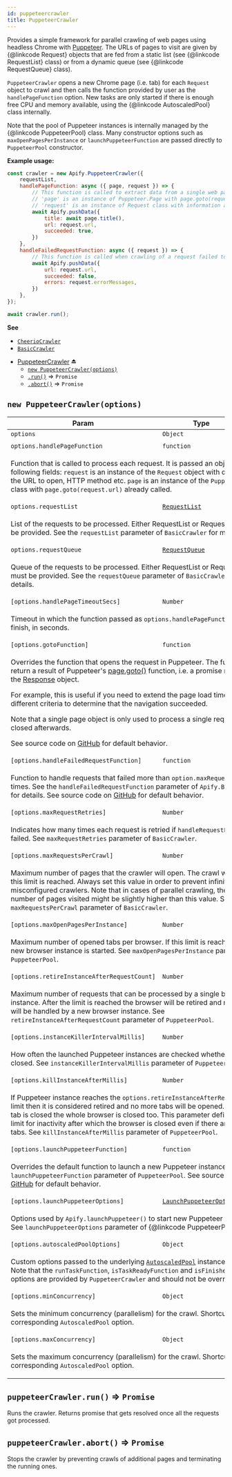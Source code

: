 ```yaml
---
id: puppeteercrawler
title: PuppeteerCrawler
---
```

<a name="exp_module_PuppeteerCrawler--PuppeteerCrawler"></a>

Provides a simple framework for parallel crawling of web pages
using headless Chrome with [Puppeteer](https://github.com/GoogleChrome/puppeteer).
The URLs of pages to visit are given by {@linkcode Request} objects that are fed from
a static list (see {@linkcode RequestList} class)
or from a dynamic queue (see {@linkcode RequestQueue} class).

`PuppeteerCrawler` opens a new Chrome page (i.e. tab) for each `Request` object to crawl
and then calls the function provided by user as the `handlePageFunction` option.
New tasks are only started if there is enough free CPU and memory available,
using the {@linkcode AutoscaledPool} class internally.

Note that the pool of Puppeteer instances is internally managed by
the {@linkcode PuppeteerPool} class. Many constructor options
such as `maxOpenPagesPerInstance` or `launchPuppeteerFunction` are passed directly
to `PuppeteerPool` constructor.

**Example usage:**

```javascript
const crawler = new Apify.PuppeteerCrawler({
    requestList,
    handlePageFunction: async ({ page, request }) => {
        // This function is called to extract data from a single web page
        // 'page' is an instance of Puppeteer.Page with page.goto(request.url) already called
        // 'request' is an instance of Request class with information about the page to load
        await Apify.pushData({
            title: await page.title(),
            url: request.url,
            succeeded: true,
        })
    },
    handleFailedRequestFunction: async ({ request }) => {
        // This function is called when crawling of a request failed too many time
        await Apify.pushData({
            url: request.url,
            succeeded: false,
            errors: request.errorMessages,
        })
    },
});

await crawler.run();
```

**See**

- [`CheerioCrawler`](cheeriocrawler)
- [`BasicCrawler`](basiccrawler)

* [PuppeteerCrawler](#exp_module_PuppeteerCrawler--PuppeteerCrawler) ⏏
    * [`new PuppeteerCrawler(options)`](#new_module_PuppeteerCrawler--PuppeteerCrawler_new)
    * [`.run()`](#module_PuppeteerCrawler--PuppeteerCrawler+run) ⇒ <code>Promise</code>
    * [`.abort()`](#module_PuppeteerCrawler--PuppeteerCrawler+abort) ⇒ <code>Promise</code>

<a name="new_module_PuppeteerCrawler--PuppeteerCrawler_new"></a>

## `new PuppeteerCrawler(options)`
<table>
<thead>
<tr>
<th>Param</th><th>Type</th><th>Default</th>
</tr>
</thead>
<tbody>
<tr>
<td><code>options</code></td><td><code>Object</code></td><td></td>
</tr>
<tr>
<td colspan="3"></td></tr><tr>
<td><code>options.handlePageFunction</code></td><td><code>function</code></td><td></td>
</tr>
<tr>
<td colspan="3"><p>Function that is called to process each request.
  It is passed an object with the following fields:
  <code>request</code> is an instance of the <code>Request</code> object with details about the URL to open, HTTP method etc.
  <code>page</code> is an instance of the <code>Puppeteer.Page</code> class with <code>page.goto(request.url)</code> already called.</p>
</td></tr><tr>
<td><code>options.requestList</code></td><td><code><a href="#RequestList">RequestList</a></code></td><td></td>
</tr>
<tr>
<td colspan="3"><p>List of the requests to be processed.
  Either RequestList or RequestQueue must be provided.
  See the <code>requestList</code> parameter of <code>BasicCrawler</code> for more details.</p>
</td></tr><tr>
<td><code>options.requestQueue</code></td><td><code><a href="#RequestQueue">RequestQueue</a></code></td><td></td>
</tr>
<tr>
<td colspan="3"><p>Queue of the requests to be processed.
  Either RequestList or RequestQueue must be provided.
  See the <code>requestQueue</code> parameter of <code>BasicCrawler</code> for more details.</p>
</td></tr><tr>
<td><code>[options.handlePageTimeoutSecs]</code></td><td><code>Number</code></td><td><code>300</code></td>
</tr>
<tr>
<td colspan="3"><p>Timeout in which the function passed as <code>options.handlePageFunction</code> needs to finish, in seconds.</p>
</td></tr><tr>
<td><code>[options.gotoFunction]</code></td><td><code>function</code></td><td></td>
</tr>
<tr>
<td colspan="3"><p>Overrides the function that opens the request in Puppeteer. The function should return a result of Puppeteer&#39;s
  <a href="https://github.com/GoogleChrome/puppeteer/blob/master/docs/api.md#pagegotourl-options">page.goto()</a> function,
  i.e. a promise resolving to the <a href="https://github.com/GoogleChrome/puppeteer/blob/master/docs/api.md#class-response">Response</a> object.</p>
<p>  For example, this is useful if you need to extend the page load timeout or select different criteria
  to determine that the navigation succeeded.</p>
<p>  Note that a single page object is only used to process a single request and it is closed afterwards.</p>
<p>  See source code on <a href="https://github.com/apifytech/apify-js/blob/master/src/puppeteer_crawler.js#L9">GitHub</a> for default behavior.</p>
</td></tr><tr>
<td><code>[options.handleFailedRequestFunction]</code></td><td><code>function</code></td><td></td>
</tr>
<tr>
<td colspan="3"><p>Function to handle requests that failed more than <code>option.maxRequestRetries</code> times. See the <code>handleFailedRequestFunction</code>
  parameter of <code>Apify.BasicCrawler</code> for details.
  See source code on <a href="https://github.com/apifytech/apify-js/blob/master/src/puppeteer_crawler.js#L13">GitHub</a> for default behavior.</p>
</td></tr><tr>
<td><code>[options.maxRequestRetries]</code></td><td><code>Number</code></td><td><code>3</code></td>
</tr>
<tr>
<td colspan="3"><p>Indicates how many times each request is retried if <code>handleRequestFunction</code> failed.
  See <code>maxRequestRetries</code> parameter of <code>BasicCrawler</code>.</p>
</td></tr><tr>
<td><code>[options.maxRequestsPerCrawl]</code></td><td><code>Number</code></td><td></td>
</tr>
<tr>
<td colspan="3"><p>Maximum number of pages that the crawler will open. The crawl will stop when this limit is reached.
  Always set this value in order to prevent infinite loops in misconfigured crawlers.
  Note that in cases of parallel crawling, the actual number of pages visited might be slightly higher than this value.
  See <code>maxRequestsPerCrawl</code> parameter of <code>BasicCrawler</code>.</p>
</td></tr><tr>
<td><code>[options.maxOpenPagesPerInstance]</code></td><td><code>Number</code></td><td><code>50</code></td>
</tr>
<tr>
<td colspan="3"><p>Maximum number of opened tabs per browser. If this limit is reached then a new
  browser instance is started. See <code>maxOpenPagesPerInstance</code> parameter of <code>PuppeteerPool</code>.</p>
</td></tr><tr>
<td><code>[options.retireInstanceAfterRequestCount]</code></td><td><code>Number</code></td><td><code>100</code></td>
</tr>
<tr>
<td colspan="3"><p>Maximum number of requests that can be processed by a single browser instance.
  After the limit is reached the browser will be retired and new requests will
  be handled by a new browser instance.
  See <code>retireInstanceAfterRequestCount</code> parameter of <code>PuppeteerPool</code>.</p>
</td></tr><tr>
<td><code>[options.instanceKillerIntervalMillis]</code></td><td><code>Number</code></td><td><code>60000</code></td>
</tr>
<tr>
<td colspan="3"><p>How often the launched Puppeteer instances are checked whether they can be
  closed. See <code>instanceKillerIntervalMillis</code> parameter of <code>PuppeteerPool</code>.</p>
</td></tr><tr>
<td><code>[options.killInstanceAfterMillis]</code></td><td><code>Number</code></td><td><code>300000</code></td>
</tr>
<tr>
<td colspan="3"><p>If Puppeteer instance reaches the <code>options.retireInstanceAfterRequestCount</code> limit then
  it is considered retired and no more tabs will be opened. After the last tab is closed
  the whole browser is closed too. This parameter defines a time limit for inactivity
  after which the browser is closed even if there are pending tabs. See
  <code>killInstanceAfterMillis</code> parameter of <code>PuppeteerPool</code>.</p>
</td></tr><tr>
<td><code>[options.launchPuppeteerFunction]</code></td><td><code>function</code></td><td></td>
</tr>
<tr>
<td colspan="3"><p>Overrides the default function to launch a new Puppeteer instance.
  See <code>launchPuppeteerFunction</code> parameter of <code>PuppeteerPool</code>.
  See source code on <a href="https://github.com/apifytech/apify-js/blob/master/src/puppeteer_crawler.js#L9">GitHub</a> for default behavior.</p>
</td></tr><tr>
<td><code>[options.launchPuppeteerOptions]</code></td><td><code><a href="#LaunchPuppeteerOptions">LaunchPuppeteerOptions</a></code></td><td></td>
</tr>
<tr>
<td colspan="3"><p>Options used by <code>Apify.launchPuppeteer()</code> to start new Puppeteer instances.
  See <code>launchPuppeteerOptions</code> parameter of {@linkcode PuppeteerPool}.</p>
</td></tr><tr>
<td><code>[options.autoscaledPoolOptions]</code></td><td><code>Object</code></td><td></td>
</tr>
<tr>
<td colspan="3"><p>Custom options passed to the underlying <a href="autoscaledpool"><code>AutoscaledPool</code></a> instance constructor.
  Note that the <code>runTaskFunction</code>, <code>isTaskReadyFunction</code> and <code>isFinishedFunction</code> options
  are provided by <code>PuppeteerCrawler</code> and should not be overridden.</p>
</td></tr><tr>
<td><code>[options.minConcurrency]</code></td><td><code>Object</code></td><td><code>1</code></td>
</tr>
<tr>
<td colspan="3"><p>Sets the minimum concurrency (parallelism) for the crawl. Shortcut to the corresponding <code>AutoscaledPool</code> option.</p>
</td></tr><tr>
<td><code>[options.maxConcurrency]</code></td><td><code>Object</code></td><td><code>1000</code></td>
</tr>
<tr>
<td colspan="3"><p>Sets the maximum concurrency (parallelism) for the crawl. Shortcut to the corresponding <code>AutoscaledPool</code> option.</p>
</td></tr></tbody>
</table>
<a name="module_PuppeteerCrawler--PuppeteerCrawler+run"></a>

## `puppeteerCrawler.run()` ⇒ <code>Promise</code>
Runs the crawler. Returns promise that gets resolved once all the requests got processed.

<a name="module_PuppeteerCrawler--PuppeteerCrawler+abort"></a>

## `puppeteerCrawler.abort()` ⇒ <code>Promise</code>
Stops the crawler by preventing crawls of additional pages and terminating the running ones.

